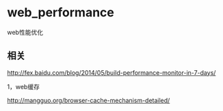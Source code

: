 # web_performance
web性能优化
 
 ## 相关
 http://fex.baidu.com/blog/2014/05/build-performance-monitor-in-7-days/
 
 1，web缓存
 
 http://mangguo.org/browser-cache-mechanism-detailed/
